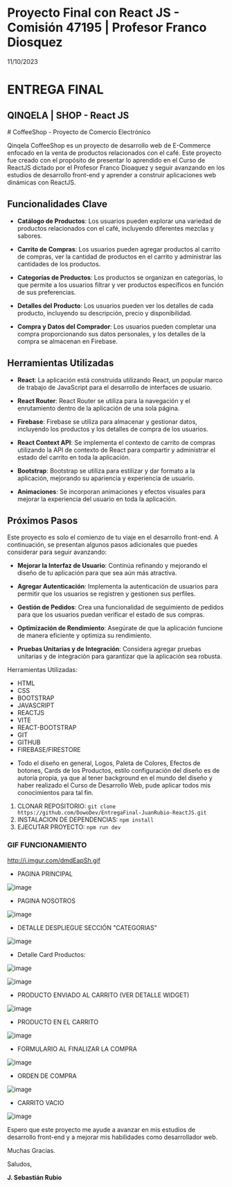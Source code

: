 # Proyecto Final con React JS - Comisión 47195 | Profesor Franco Diosquez
11/10/2023

<h1>ENTREGA FINAL</h1>
<h2>QINQELA | SHOP - React JS</h2>
# CoffeeShop - Proyecto de Comercio Electrónico

Qinqela CoffeeShop es un proyecto de desarrollo web de E-Commerce enfocado en la venta de productos relacionados con el café. Este proyecto fue creado con el propósito de presentar lo aprendido en el Curso de ReactJS dictado por el Profesor Franco Dioaquez y seguir avanzando en los estudios de desarrollo front-end y aprender a construir aplicaciones web dinámicas con ReactJS.

## Funcionalidades Clave

- **Catálogo de Productos**: Los usuarios pueden explorar una variedad de productos relacionados con el café, incluyendo diferentes mezclas y sabores.

- **Carrito de Compras**: Los usuarios pueden agregar productos al carrito de compras, ver la cantidad de productos en el carrito y administrar las cantidades de los productos.

- **Categorías de Productos**: Los productos se organizan en categorías, lo que permite a los usuarios filtrar y ver productos específicos en función de sus preferencias.

- **Detalles del Producto**: Los usuarios pueden ver los detalles de cada producto, incluyendo su descripción, precio y disponibilidad.

- **Compra y Datos del Comprador**: Los usuarios pueden completar una compra proporcionando sus datos personales, y los detalles de la compra se almacenan en Firebase.

## Herramientas Utilizadas

- **React**: La aplicación está construida utilizando React, un popular marco de trabajo de JavaScript para el desarrollo de interfaces de usuario.

- **React Router**: React Router se utiliza para la navegación y el enrutamiento dentro de la aplicación de una sola página.

- **Firebase**: Firebase se utiliza para almacenar y gestionar datos, incluyendo los productos y los detalles de compra de los usuarios.

- **React Context API**: Se implementa el contexto de carrito de compras utilizando la API de contexto de React para compartir y administrar el estado del carrito en toda la aplicación.

- **Bootstrap**: Bootstrap se utiliza para estilizar y dar formato a la aplicación, mejorando su apariencia y experiencia de usuario.

- **Animaciones**: Se incorporan animaciones y efectos visuales para mejorar la experiencia del usuario en toda la aplicación.

## Próximos Pasos

Este proyecto es solo el comienzo de tu viaje en el desarrollo front-end. A continuación, se presentan algunos pasos adicionales que puedes considerar para seguir avanzando:

- **Mejorar la Interfaz de Usuario**: Continúa refinando y mejorando el diseño de tu aplicación para que sea aún más atractiva.

- **Agregar Autenticación**: Implementa la autenticación de usuarios para permitir que los usuarios se registren y gestionen sus perfiles.

- **Gestión de Pedidos**: Crea una funcionalidad de seguimiento de pedidos para que los usuarios puedan verificar el estado de sus compras.

- **Optimización de Rendimiento**: Asegúrate de que la aplicación funcione de manera eficiente y optimiza su rendimiento.

- **Pruebas Unitarias y de Integración**: Considera agregar pruebas unitarias y de integración para garantizar que la aplicación sea robusta.

Herramientas Utilizadas:
* HTML
* CSS
* BOOTSTRAP
* JAVASCRIPT
* REACTJS
* VITE
* REACT-BOOTSTRAP
* GIT
* GITHUB
* FIREBASE/FIRESTORE

- Todo el diseño en general, Logos, Paleta de Colores, Efectos de botones, Cards de los Productos, estilo configuración del diseño es de autoría propia, ya que al tener background en el mundo del diseño y haber realizado el Curso de Desarrollo Web, pude aplicar todos mis conocimientos para tal fin.

1) CLONAR REPOSITORIO: 
```git clone https://github.com/DowoDev/EntregaFinal-JuanRubio-ReactJS.git```
2) INSTALACION DE DEPENDENCIAS: 
```npm install```
3) EJECUTAR PROYECTO: 
```npm run dev```


<h3>GIF FUNCIONAMIENTO</h3>

<img>http://i.imgur.com/dmdEapSh.gif</img>

- PAGINA PRINCIPAL

<img>![image](https://i.imgur.com/4fbrpst.png)
</img>

- PAGINA NOSOTROS

<img>![image](https://i.imgur.com/lHewe5Z.jpg)
</img>

- DETALLE DESPLIEGUE SECCIÓN "CATEGORIAS"
  
<img>![image](https://i.imgur.com/MgBGVt8.png)
</img>

- Detalle Card Productos:

<img>![image](https://i.imgur.com/WHUptye.png)
</img>

<img>![image](https://i.imgur.com/lJErnT3.png)
</img>

- PRODUCTO ENVIADO AL CARRITO (VER DETALLE WIDGET)
  
<img>![image](https://i.imgur.com/eUs8nwD.png)
</img>

- PRODUCTO EN EL CARRITO
  
<img>![image](https://i.imgur.com/XbF6pAD.png)
</img>

- FORMULARIO AL FINALIZAR LA COMPRA
  
<img>![image](https://i.imgur.com/HbJLQ65.png)
</img>

- ORDEN DE COMPRA
  
<img>![image](https://i.imgur.com/LvHwm5I.png)
</img>

- CARRITO VACIO
  
<img>![image](https://i.imgur.com/fMmGIAI.png)
</img>

Espero que este proyecto me ayude a avanzar en mis estudios de desarrollo front-end y a mejorar mis habilidades como desarrollador web.

Muchas Gracias.

Saludos,

**J. Sebastián Rubio**

